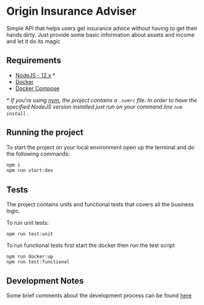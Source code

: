 # Origin Insurance Adviser

Simple API that helps users get insurance advice without having to get their hands dirty.
Just provide some basic information about assets and income and let it do its magic

## Requirements

- [NodeJS - 12.x](https://nodejs.org/) *
- [Docker](https://docs.docker.com/get-docker/)
- [Docker Compose](https://docs.docker.com/compose/install/)

_* If you're using [nvm](https://github.com/nvm-sh/nvm), the project contains a `.nvmrc` file. In order to have the specified NodeJS version installed just run on your command line `nvm install` ._

## Running the project

To start the project on your local environment open up the terminal and do the following commands:

```sh
npm i
npm run start:dev
```

## Tests

The project contains units and functional tests that covers all the business logic.

To run unit tests:
```
npm run test:unit
```

To run functional tests first start the docker then run the test script
```
npm run docker:up
npm run test:functional
```
## Development Notes

Some brief comments about the development process can be found [here](./notes.md)
